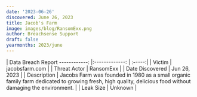 ```yaml
---
date: '2023-06-26'
discovered: June 26, 2023
title: Jacob's Farm
image: images/blog/RansomExx.png
author: Breachsense Support
draft: false
yearmonths: 2023/june
---
```



| Data Breach Report
------------:     |:-------------:    | :-----:|
| Victim      | jacobsfarm.com      | 
| Threat Actor      | RansomExx      | 
| Date Discovered      | Jun 26, 2023      | 
| Description      | Jacobs Farm was founded in 1980 as a small organic family farm dedicated to growing fresh, high quality, delicious food without damaging the environment.      | 
| Leak Size      | Unknown      | 

